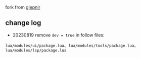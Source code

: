 fork from [glepnir](https://github.com/glepnir/nvim)

## change log

- 20230819  remove `dev = true` in follow files:

`lua/modules/ui/package.lua`、`lua/modules/tools/package.lua`、`lua/modules/lsp/package.lua`
